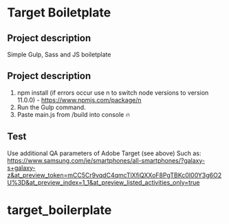 # Target Boiletplate

## Project description

Simple Gulp, Sass and JS boiletplate

## Project description

1. npm install (if errors occur use n to switch node versions to version 11.0.0) - https://www.npmjs.com/package/n
2. Run the Gulp command.
3. Paste main.js from /build into console :fire:


## Test

Use additional QA parameters of Adobe Target (see above)
Such as: https://www.samsung.com/ie/smartphones/all-smartphones/?galaxy-s+galaxy-z&at_preview_token=mCC5Cr9vqdC4qmcTlXfiQXXoF8PgTBKc0I00Y3g6O2U%3D&at_preview_index=1_1&at_preview_listed_activities_only=true

# target_boilerplate
